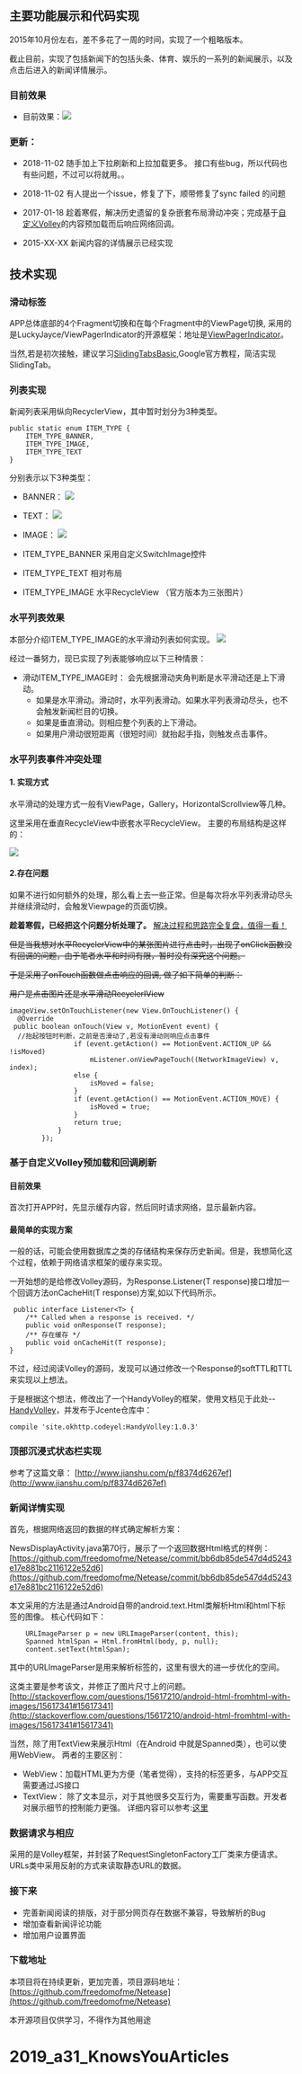 
## 主要功能展示和代码实现

2015年10月份左右，差不多花了一周的时间，实现了一个粗略版本。

截止目前，实现了包括新闻下的包括头条、体育、娱乐的一系列的新闻展示，以及点击后进入的新闻详情展示。

<!--more-->

### 目前效果

* 目前效果：![](./Screenshot/home.jpeg)

### 更新：

* 2018-11-02 随手加上下拉刷新和上拉加载更多。 接口有些bug，所以代码也有些问题，不过可以将就用。。
* 2018-11-02 有人提出一个issue，修复了下，顺带修复了sync failed 的问题
* 2017-01-18 趁着寒假，解决历史遗留的复杂嵌套布局滑动冲突；完成基于[自定义Volley](https://github.com/freedomofme/HandyVolley)的内容预加载而后响应网络回调。

* 2015-XX-XX 新闻内容的详情展示已经实现 


## 技术实现
### 滑动标签 
APP总体底部的4个Fragment切换和在每个Fragment中的ViewPage切换, 采用的是LuckyJayce/ViewPagerIndicator的开源框架：地址是[ViewPagerIndicator](https://github.com/LuckyJayce/ViewPagerIndicator)。

当然,若是初次接触，建议学习[SlidingTabsBasic](https://developer.android.com/samples/SlidingTabsBasic/index.html),Google官方教程，简洁实现SlidingTab。

### 列表实现
新闻列表采用纵向RecyclerView，其中暂时划分为3种类型。

	public static enum ITEM_TYPE {
        ITEM_TYPE_BANNER,
        ITEM_TYPE_IMAGE,
        ITEM_TYPE_TEXT
    }
分别表示以下3种类型：

- BANNER：
![](http://images2015.cnblogs.com/blog/739642/201509/739642-20150914143937664-372953191.png)
- TEXT：
![](http://images2015.cnblogs.com/blog/739642/201509/739642-20150914143948320-1282950477.png)
- IMAGE：
![](http://images2015.cnblogs.com/blog/739642/201509/739642-20150914143954336-1896838803.png)
 
- ITEM_TYPE_BANNER 采用自定义SwitchImage控件
- ITEM_TYPE_TEXT 相对布局
- ITEM_TYPE_IMAGE 水平RecycleView （官方版本为三张图片）

### 水平列表效果

本部分介绍ITEM_TYPE_IMAGE的水平滑动列表如何实现。
![](http://images2015.cnblogs.com/blog/739642/201509/739642-20150914144420304-1934370299.png)

经过一番努力，现已实现了列表能够响应以下三种情景：


- 滑动ITEM_TYPE_IMAGE时：
	会先根据滑动夹角判断是水平滑动还是上下滑动。
 	- 如果是水平滑动。滑动时，水平列表滑动。如果水平列表滑动尽头，也不会触发新闻栏目的切换。
	- 如果是垂直滑动。则相应整个列表的上下滑动。
	- 如果用户滑动很短距离（很短时间）就抬起手指，则触发点击事件。


### 水平列表事件冲突处理

#### 1. 实现方式
水平滑动的处理方式一般有ViewPage，Gallery，HorizontalScrollview等几种。

这里采用在垂直RecycleView中嵌套水平RecycleView。
主要的布局结构是这样的：

![](./Screenshot/layout.png)

#### 2.存在问题
如果不进行如何额外的处理，那么看上去一些正常。但是每次将水平列表滑动尽头并继续滑动时，会触发Viewpage的页面切换。

**趁着寒假，已经把这个问题分析处理了。**
[解决过程和思路完全复盘，值得一看！](http://freedomofme.github.io/开发/多重嵌套布局下滑动冲突解决方案和思路)

<del>  但是当我想对水平RecyclerView中的某张图片进行点击时，出现了onClick函数没有回调的问题，由于笔者水平和时间有限，暂时没有深究这个问题。</del>

<del>于是采用了onTouch函数做点击响应的回调, 做了如下简单的判断：</del>

<del> 用户是点击图片还是水平滑动RecyclerIView </del>
<del>

    imageView.setOnTouchListener(new View.OnTouchListener() {
      @Override
     public boolean onTouch(View v, MotionEvent event) {
      //抬起按钮时判断，之前是否滑动了,若没有滑动则响应点击事件
                    if (event.getAction() == MotionEvent.ACTION_UP && !isMoved)
                        mListener.onViewPageTouch((NetworkImageView) v, index);
                    else {
                        isMoved = false;
                    }
                    if (event.getAction() == MotionEvent.ACTION_MOVE) {
                        isMoved = true;
                    }
                    return true;
                }
            });
            
</del>

### 基于自定义Volley预加载和回调刷新

#### 目前效果
首次打开APP时，先显示缓存内容，然后同时请求网络，显示最新内容。

#### 最简单的实现方案
一般的话，可能会使用数据库之类的存储结构来保存历史新闻。但是，我想简化这个过程，依赖于网络请求框架的缓存来实现。

一开始想的是给修改Volley源码，为Response.Listener(T response)接口增加一个回调方法onCacheHit(T response)方案,如以下代码所示。

	 public interface Listener<T> {
        /** Called when a response is received. */
        public void onResponse(T response);
        /** 存在缓存 */
        public void onCacheHit(T response);
    }


不过，经过阅读Volley的源码，发现可以通过修改一个Response的softTTL和TTL来实现以上想法。

于是根据这个想法，修改出了一个HandyVolley的框架，使用文档见于此处--[HandyVolley](https://github.com/freedomofme/HandyVolley)，并发布于Jcente仓库中：

	compile 'site.okhttp.codeyel:HandyVolley:1.0.3'
	

### 顶部沉浸式状态栏实现

参考了这篇文章：
[http://www.jianshu.com/p/f8374d6267ef](http://www.jianshu.com/p/f8374d6267ef)

### 新闻详情实现

首先，根据网络返回的数据的样式确定解析方案：

NewsDisplayActivity.java第70行，展示了一个返回数据Html格式的样例：[https://github.com/freedomofme/Netease/commit/bb6db85de547d4d5243e17e881bc2116122e52d6](https://github.com/freedomofme/Netease/commit/bb6db85de547d4d5243e17e881bc2116122e52d6)

本文采用的方法是通过Android自带的android.text.Html类解析Html和html下<img>标签的图像。
核心代码如下：

		URLImageParser p = new URLImageParser(content, this);
        Spanned htmlSpan = Html.fromHtml(body, p, null);
        content.setText(htmlSpan);

其中的URLImageParser是用来解析<img>标签的，这里有很大的进一步优化的空间。

这类主要是参考该文，并修正了图片尺寸上的问题。[http://stackoverflow.com/questions/15617210/android-html-fromhtml-with-images/15617341#15617341](http://stackoverflow.com/questions/15617210/android-html-fromhtml-with-images/15617341#15617341)

当然，除了用TextView来展示Html（在Android
中就是Spanned类），也可以使用WebView。
两者的主要区别：
* WebView：加载HTML更为方便（笔者觉得），支持的标签更多，与APP交互需要通过JS接口
* TextView： 除了文本显示，对于其他很多交互行为，需要重写函数。开发者对展示细节的控制能力更强。
详细内容可以参考:[这里](https://www.ibm.com/developerworks/cn/web/1407_zhangqian_androidhtml/)

### 数据请求与相应

采用的是Volley框架，并封装了RequestSingletonFactory工厂类来方便请求。
URLs类中采用反射的方式来读取静态URL的数据。


### 接下来

- 完善新闻阅读的排版，对于部分网页存在数据不兼容，导致解析的Bug
- 增加查看新闻评论功能
- 增加用户设置界面

### 下载地址

本项目将在持续更新，更加完善，项目源码地址：
[https://github.com/freedomofme/Netease](https://github.com/freedomofme/Netease)



本开源项目仅供学习，不得作为其他用途
# 2019_a31_KnowsYouArticles
